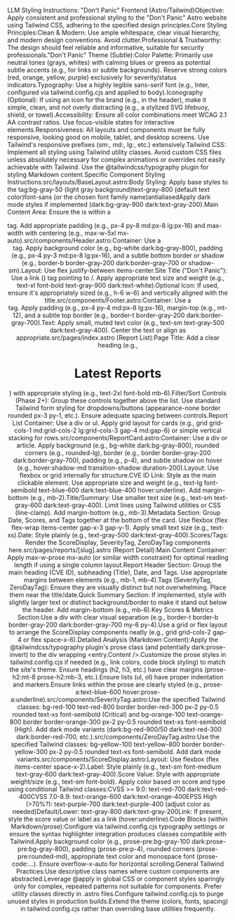 LLM Styling Instructions: "Don't Panic" Frontend (Astro/Tailwind)Objective: Apply consistent and professional styling to the "Don't Panic" Astro website using Tailwind CSS, adhering to the specified design principles.Core Styling Principles:Clean & Modern: Use ample whitespace, clear visual hierarchy, and modern design conventions. Avoid clutter.Professional & Trustworthy: The design should feel reliable and informative, suitable for security professionals."Don't Panic" Theme (Subtle):Color Palette: Primarily use neutral tones (grays, whites) with calming blues or greens as potential subtle accents (e.g., for links or subtle backgrounds). Reserve strong colors (red, orange, yellow, purple) exclusively for severity/status indicators.Typography: Use a highly legible sans-serif font (e.g., Inter, configured via tailwind.config.cjs and applied to body).Iconography (Optional): If using an icon for the brand (e.g., in the header), make it simple, clean, and not overly distracting (e.g., a stylized SVG lifebuoy, shield, or towel).Accessibility: Ensure all color combinations meet WCAG 2.1 AA contrast ratios. Use focus-visible states for interactive elements.Responsiveness: All layouts and components must be fully responsive, looking good on mobile, tablet, and desktop screens. Use Tailwind's responsive prefixes (sm:, md:, lg:, etc.) extensively.Tailwind CSS: Implement all styling using Tailwind utility classes. Avoid custom CSS files unless absolutely necessary for complex animations or overrides not easily achievable with Tailwind. Use the @tailwindcss/typography plugin for styling Markdown content.Specific Component Styling Instructions:src/layouts/BaseLayout.astro:Body Styling: Apply base styles to the <body> tag:bg-gray-50 (light gray background)text-gray-800 (default text color)font-sans (or the chosen font family name)antialiasedApply dark mode styles if implemented (dark:bg-gray-900 dark:text-gray-200).Main Content Area: Ensure the <slot /> is within a <main> tag. Add appropriate padding (e.g., px-4 py-8 md:px-8 lg:px-16) and max-width with centering (e.g., max-w-5xl mx-auto).src/components/Header.astro:Container: Use a <header> tag. Apply background color (e.g., bg-white dark:bg-gray-800), padding (e.g., px-4 py-3 md:px-8 lg:px-16), and a subtle bottom border or shadow (e.g., border-b border-gray-200 dark:border-gray-700 or shadow-sm).Layout: Use flex justify-between items-center.Site Title ("Don't Panic"): Use a link (<a>) tag pointing to /. Apply appropriate text size and weight (e.g., text-xl font-bold text-gray-900 dark:text-white).Optional Icon: If used, ensure it's appropriately sized (e.g., h-6 w-6) and vertically aligned with the title.src/components/Footer.astro:Container: Use a <footer> tag. Apply padding (e.g., px-4 py-4 md:px-8 lg:px-16), margin-top (e.g., mt-12), and a subtle top border (e.g., border-t border-gray-200 dark:border-gray-700).Text: Apply small, muted text color (e.g., text-sm text-gray-500 dark:text-gray-400). Center the text or align as appropriate.src/pages/index.astro (Report List):Page Title: Add a clear heading (e.g., <h1>Latest Reports</h1>) with appropriate styling (e.g., text-2xl font-bold mb-6).Filter/Sort Controls (Phase 2+): Group these controls together above the list. Use standard Tailwind form styling for dropdowns/buttons (appearance-none border rounded px-3 py-1, etc.). Ensure adequate spacing between controls.Report List Container: Use a div or ul. Apply grid layout for cards (e.g., grid grid-cols-1 md:grid-cols-2 lg:grid-cols-3 gap-4 md:gap-6) or simple vertical stacking for rows.src/components/ReportCard.astro:Container: Use a div or article. Apply background (e.g., bg-white dark:bg-gray-800), rounded corners (e.g., rounded-lg), border (e.g., border border-gray-200 dark:border-gray-700), padding (e.g., p-4), and subtle shadow on hover (e.g., hover:shadow-md transition-shadow duration-200).Layout: Use flexbox or grid internally for structure.CVE ID Link: Style as the main clickable element. Use appropriate size and weight (e.g., text-lg font-semibold text-blue-600 dark:text-blue-400 hover:underline). Add margin-bottom (e.g., mb-2).Title/Summary: Use smaller text size (e.g., text-sm text-gray-600 dark:text-gray-400). Limit lines using Tailwind utilities or CSS (line-clamp). Add margin-bottom (e.g., mb-3).Metadata Section: Group Date, Scores, and Tags together at the bottom of the card. Use flexbox (flex flex-wrap items-center gap-x-3 gap-y-1). Apply small text size (e.g., text-xs).Date: Style plainly (e.g., text-gray-500 dark:text-gray-400).Scores/Tags: Render the ScoreDisplay, SeverityTag, ZeroDayTag components here.src/pages/reports/[slug].astro (Report Detail):Main Content Container: Apply max-w-prose mx-auto (or similar width constraint) for optimal reading length if using a single column layout.Report Header Section: Group the main heading (CVE ID), subheading (Title), Date, and Tags. Use appropriate margins between elements (e.g., mb-1, mb-4).Tags (SeverityTag, ZeroDayTag): Ensure they are visually distinct but not overwhelming. Place them near the title/date.Quick Summary Section: If implemented, style with slightly larger text or distinct background/border to make it stand out below the header. Add margin-bottom (e.g., mb-6).Key Scores & Metrics Section:Use a div with clear visual separation (e.g., border-t border-b border-gray-200 dark:border-gray-700 my-6 py-4).Use a grid or flex layout to arrange the ScoreDisplay components neatly (e.g., grid grid-cols-2 gap-4 or flex space-x-6).Detailed Analysis (Markdown Content):Apply the @tailwindcss/typography plugin's prose class (and potentially dark:prose-invert) to the div wrapping <entry.Content />.Customize the prose styles in tailwind.config.cjs if needed (e.g., link colors, code block styling) to match the site's theme. Ensure headings (h2, h3, etc.) have clear margins (prose-h2:mt-8 prose-h2:mb-3, etc.).Ensure lists (ul, ol) have proper indentation and markers.Ensure links within the prose are clearly styled (e.g., prose-a:text-blue-600 hover:prose-a:underline).src/components/SeverityTag.astro:Use the specified Tailwind classes: bg-red-100 text-red-800 border border-red-300 px-2 py-0.5 rounded text-xs font-semibold (Critical) and bg-orange-100 text-orange-800 border border-orange-300 px-2 py-0.5 rounded text-xs font-semibold (High). Add dark mode variants (dark:bg-red-900/50 dark:text-red-300 dark:border-red-700, etc.).src/components/ZeroDayTag.astro:Use the specified Tailwind classes: bg-yellow-100 text-yellow-800 border border-yellow-300 px-2 py-0.5 rounded text-xs font-semibold. Add dark mode variants.src/components/ScoreDisplay.astro:Layout: Use flexbox (flex items-center space-x-2).Label: Style plainly (e.g., text-sm font-medium text-gray-600 dark:text-gray-400).Score Value: Style with appropriate weight/size (e.g., text-sm font-bold). Apply color based on score and type using conditional Tailwind classes:CVSS >= 9.0: text-red-700 dark:text-red-400CVSS 7.0-8.9: text-orange-600 dark:text-orange-400EPSS High (>70%?): text-purple-700 dark:text-purple-400 (adjust color as needed)Default/Lower: text-gray-800 dark:text-gray-200Link: If present, style the score value or label as a link (hover:underline).Code Blocks (within Markdown/prose):Configure via tailwind.config.cjs typography settings or ensure the syntax highlighter integration produces classes compatible with Tailwind.Apply background color (e.g., prose-pre:bg-gray-100 dark:prose-pre:bg-gray-800), padding (prose-pre:p-4), rounded corners (prose-pre:rounded-md), appropriate text color and monospace font (prose-code:...). Ensure overflow-x-auto for horizontal scrolling.General Tailwind Practices:Use descriptive class names where custom components are abstracted.Leverage @apply in global CSS or component styles sparingly only for complex, repeated patterns not suitable for components. Prefer utility classes directly in .astro files.Configure tailwind.config.cjs to purge unused styles in production builds.Extend the theme (colors, fonts, spacing) in tailwind.config.cjs rather than overriding base utilities frequently.